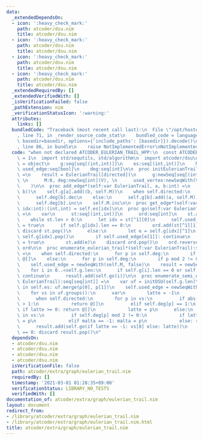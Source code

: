 ```yaml
---
data:
  _extendedDependsOn:
  - icon: ':heavy_check_mark:'
    path: atcoder/dsu.nim
    title: atcoder/dsu.nim
  - icon: ':heavy_check_mark:'
    path: atcoder/dsu.nim
    title: atcoder/dsu.nim
  - icon: ':heavy_check_mark:'
    path: atcoder/dsu.nim
    title: atcoder/dsu.nim
  - icon: ':heavy_check_mark:'
    path: atcoder/dsu.nim
    title: atcoder/dsu.nim
  _extendedRequiredBy: []
  _extendedVerifiedWith: []
  _isVerificationFailed: false
  _pathExtension: nim
  _verificationStatusIcon: ':warning:'
  attributes:
    links: []
  bundledCode: "Traceback (most recent call last):\n  File \"/opt/hostedtoolcache/Python/3.10.0/x64/lib/python3.10/site-packages/onlinejudge_verify/documentation/build.py\"\
    , line 71, in _render_source_code_stat\n    bundled_code = language.bundle(stat.path,\
    \ basedir=basedir, options={'include_paths': [basedir]}).decode()\n  File \"/opt/hostedtoolcache/Python/3.10.0/x64/lib/python3.10/site-packages/onlinejudge_verify/languages/nim.py\"\
    , line 86, in bundle\n    raise NotImplementedError\nNotImplementedError\n"
  code: "when not declared ATCODER_EULERIAN_TRAIL_HPP:\n  const ATCODER_EULERIAN_TRAIL_HPP*\
    \ = 1\n  import std/sequtils, std/algorithm\n  import atcoder/dsu\n  type EulerianTrail*[directed:static[bool]]\
    \ = object\n    g:seq[seq[(int,int)]]\n    es:seq[(int,int)]\n    M:int\n    used_vertex,\
    \ used_edge:seq[bool]\n    deg:seq[int]\n\n  proc initEulerianTrail*(V:int, directed:static[bool]):auto\
    \ =\n    result = EulerianTrail[directed](\n      g:newSeq[seq[(int,int)]](V),\
    \ \n      M:0, deg:newSeq[int](V), \n      used_vertex:newSeqWith(V, false)\n\
    \    )\n\n  proc add_edge*(self:var EulerianTrail, a, b:int) =\n    self.es.add((a,\
    \ b))\n    self.g[a].add((b, self.M))\n    when self.directed:\n      self.deg[a].inc\n\
    \      self.deg[b].dec\n    else:\n      self.g[b].add((a, self.M))\n      self.deg[a].inc\n\
    \      self.deg[b].inc\n    self.M.inc\n\n  proc get_edge*(self:var EulerianTrail,\
    \ idx:int):(int,int) = self.es[idx]\n\n  proc go(self:var EulerianTrail, s:int):seq[int]\
    \ =\n    var\n      st:seq[(int,int)]\n      ord:seq[int]\n    st.add((s, -1))\n\
    \    while st.len > 0:\n      let idx = st[^1][0]\n      self.used_vertex[idx]\
    \ = true\n      if self.g[idx].len == 0:\n        ord.add(st[^1][1])\n       \
    \ discard st.pop()\n      else:\n        let e = self.g[idx][^1]\n        discard\
    \ self.g[idx].pop()\n        if self.used_edge[e[1]]: continue\n        self.used_edge[e[1]]\
    \ = true\n        st.add(e)\n    discard ord.pop()\n    ord.reverse\n    return\
    \ ord\n\n  proc enumerate_eulerian_trail*(self:var EulerianTrail):seq[seq[int]]\
    \ =\n    when self.directed:\n      for p in self.deg:\n        if p != 0: return\
    \ @[]\n    else:\n      for p in self.deg:\n        if p mod 2 != 0: return @[]\n\
    \    self.used_edge = newSeqWith(self.M, false)\n    result = newSeq[seq[int]]()\n\
    \    for i in 0..<self.g.len:\n      if self.g[i].len == 0 or self.used_vertex[i]:\
    \ continue\n      result.add(self.go(i))\n\n  proc enumerate_semi_eulerian_trail*(self:var\
    \ EulerianTrail):seq[seq[int]] =\n    var uf = initDSU(self.g.len)\n    for p\
    \ in self.es: uf.merge(p[0], p[1])\n    self.used_edge = newSeqWith(self.M, false)\n\
    \    for vs in uf.groups():\n      var\n        latte = -1\n        malta = -1\n\
    \      when self.directed:\n        for p in vs:\n          if abs(self.deg[p])\
    \ > 1:\n            return @[]\n          elif self.deg[p] == 1:\n           \
    \ if latte >= 0: return @[]\n            latte = p\n      else:\n        for p\
    \ in vs:\n          if self.deg[p] mod 2 != 0:\n            if latte == -1: latte\
    \ = p\n            elif malta == -1: malta = p\n            else: return @[]\n\
    \      result.add(self.go(if latte == -1: vs[0] else: latte))\n      if result[^1].len\
    \ == 0: discard result.pop()\n"
  dependsOn:
  - atcoder/dsu.nim
  - atcoder/dsu.nim
  - atcoder/dsu.nim
  - atcoder/dsu.nim
  isVerificationFile: false
  path: atcoder/extra/graph/eulerian_trail.nim
  requiredBy: []
  timestamp: '2021-03-01 01:28:35+09:00'
  verificationStatus: LIBRARY_NO_TESTS
  verifiedWith: []
documentation_of: atcoder/extra/graph/eulerian_trail.nim
layout: document
redirect_from:
- /library/atcoder/extra/graph/eulerian_trail.nim
- /library/atcoder/extra/graph/eulerian_trail.nim.html
title: atcoder/extra/graph/eulerian_trail.nim
---
```

